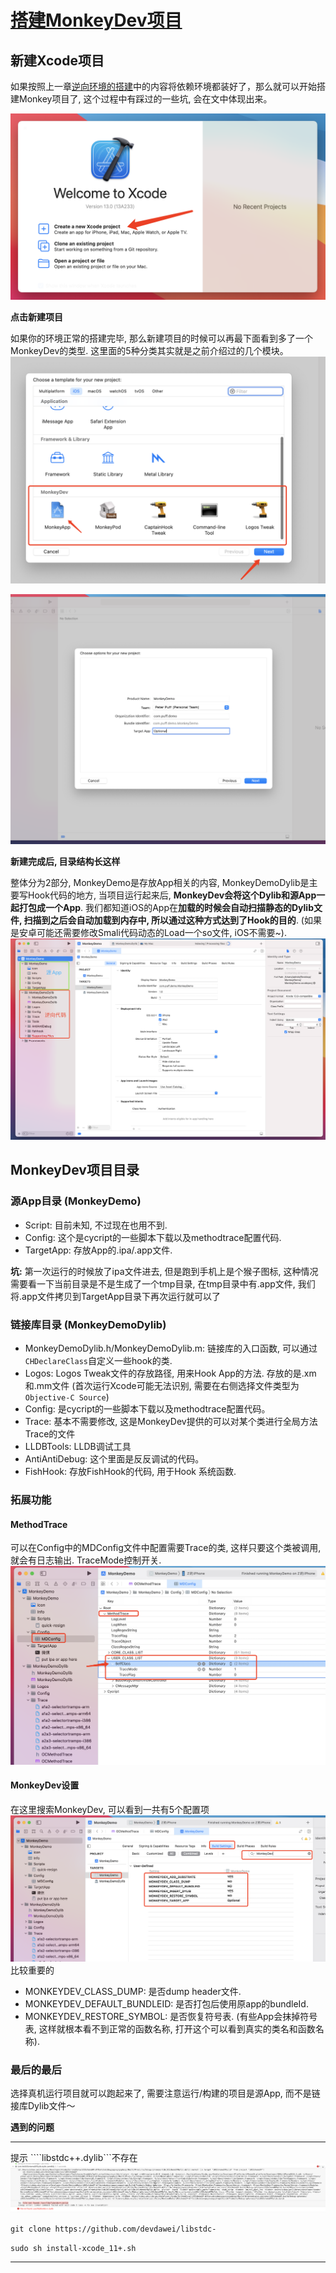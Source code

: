 # [搭建MonkeyDev项目](https://puffhub.github.io/Crack/iOS-Crack/)


## 新建Xcode项目
如果按照上一章[逆向环境的搭建](./iOS逆向开发环境搭建.md)中的内容将依赖环境都装好了，那么就可以开始搭建Monkey项目了, 这个过程中有踩过的一些坑, 会在文中体现出来。

![打开Xcode新建项目](./imgs/Monkey1.png)

**点击新建项目**

如果你的环境正常的搭建完毕, 那么新建项目的时候可以再最下面看到多了一个MonkeyDev的类型. 这里面的5种分类其实就是之前介绍过的几个模块。
![选择MonkeyApp](./imgs/Monkey2.png)

![填写基本信息](./imgs/Monkey3.png)

**新建完成后, 目录结构长这样**

整体分为2部分, MonkeyDemo是存放App相关的内容, MonkeyDemoDylib是主要写Hook代码的地方, 当项目运行起来后, **MonkeyDev会将这个Dylib和源App一起打包成一个App**. 我们都知道iOS的App在**加载的时候会自动扫描静态的Dylib文件, 扫描到之后会自动加载到内存中, 所以通过这种方式达到了Hook的目的**. (如果是安卓可能还需要修改Smali代码动态的Load一个so文件, iOS不需要~).
![新建项目后](./imgs/Monkey4.png)


## MonkeyDev项目目录
### 源App目录 (MonkeyDemo)

- Script: 目前未知, 不过现在也用不到.
- Config: 这个是cycript的一些脚本下载以及methodtrace配置代码.
- TargetApp: 存放App的.ipa/.app文件.

**坑:**
第一次运行的时候放了ipa文件进去, 但是跑到手机上是个猴子图标, 这种情况需要看一下当前目录是不是生成了一个tmp目录, 在tmp目录中有.app文件, 我们将.app文件拷贝到TargetApp目录下再次运行就可以了

### 链接库目录 (MonkeyDemoDylib)

- MonkeyDemoDylib.h/MonkeyDemoDylib.m: 链接库的入口函数, 可以通过```CHDeclareClass```自定义一些hook的类.
- Logos: Logos Tweak文件的存放路径, 用来Hook App的方法. 存放的是.xm和.mm文件 (首次运行Xcode可能无法识别, 需要在右侧选择文件类型为 ```Objective-C Source```)
- Config: 是cycript的一些脚本下载以及methodtrace配置代码。
- Trace: 基本不需要修改, 这是MonkeyDev提供的可以对某个类进行全局方法Trace的文件
- LLDBTools: LLDB调试工具
- AntiAntiDebug: 这个里面是反反调试的代码。
- FishHook: 存放FishHook的代码, 用于Hook 系统函数.


### 拓展功能
#### MethodTrace
可以在Config中的MDConfig文件中配置需要Trace的类, 这样只要这个类被调用, 就会有日志输出. TraceMode控制开关.
![MethodTrace](./imgs/Monkey5.png)


#### MonkeyDev设置
在这里搜索MonkeyDev, 可以看到一共有5个配置项
![MonkeyDev项目配置](./imgs/Monkey6.png)
比较重要的
- MONKEYDEV_CLASS_DUMP: 是否dump header文件.
- MONKEYDEV_DEFAULT_BUNDLEID: 是否打包后使用原app的bundleId.
- MONKEYDEV_RESTORE_SYMBOL: 是否恢复符号表. (有些App会抹掉符号表, 这样就根本看不到正常的函数名称, 打开这个可以看到真实的类名和函数名称).


### 最后的最后
选择真机运行项目就可以跑起来了, 需要注意运行/构建的项目是源App, 而不是链接库Dylib文件～


**遇到的问题**

---
提示 ````libstdc++.dylib```不存在
![提示文件不存在](./imgs/逆向环境问题1.png)

```git clone https://github.com/devdawei/libstdc-```

```sudo sh install-xcode_11+.sh```

---
